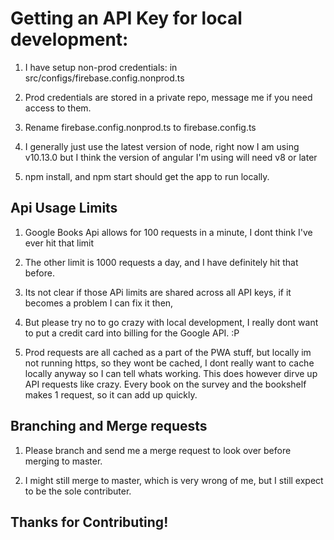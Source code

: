 # Getting an API Key for local development: 

1.  I have setup non-prod credentials: in src/configs/firebase.config.nonprod.ts

2.  Prod credentials are stored in a private repo, message me if you need access to them.

3.  Rename firebase.config.nonprod.ts to firebase.config.ts

4. I generally just use the latest version of node, right now I am using v10.13.0  but I think the version of angular I'm using will need v8 or later

5.  npm install, and npm start should get the app to run locally.

## Api Usage Limits

1.  Google Books Api allows for 100 requests in a minute, I dont think I've ever hit that limit

2.  The other limit is 1000 requests a day, and I have definitely hit that before.

3.  Its not clear if those APi limits are shared across all API keys, if it becomes a problem I can fix it then,

4.  But please try no to go crazy with local development, I really dont want to put a credit card into billing for the Google API. :P

5.  Prod requests are all cached as a part of the PWA stuff, but locally im not running https, so they wont be cached, I dont really want to cache locally anyway so I can tell whats working.  This does however dirve up API requests like crazy.  Every book on the survey and the bookshelf makes 1 request, so it can add up quickly.

## Branching and Merge requests

1.  Please branch and send me a merge request to look over before merging to master.

2.  I might still merge to master, which is very wrong of me, but I still expect to be the sole contributer.


## Thanks for Contributing!




